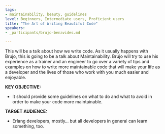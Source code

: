 ```yaml
---
tags:
- maintainability, beauty, guidelines
level: Beginners, Intermediate users, Proficient users
title: "The Art of Writing Beautiful Code"
speakers:
- _participants/brujo-benavides.md

---
```

This will be a talk about how we write code. As it usually happens with Brujo, this is going to be a talk about Maintainability. Brujo will try to use his experience as a trainer and an engineer to go over a variety of tips and examples on how to write more maintainable code that will make your life as a developer and the lives of those who work with you much easier and enjoyable.

**KEY OBJECTIVE:**
- It should provide some guidelines on what to do and what to avoid in order to make your code more maintainable.

**TARGET AUDIENCE:**
- Erlang developers, mostly… but all developers in general can learn something, too.
